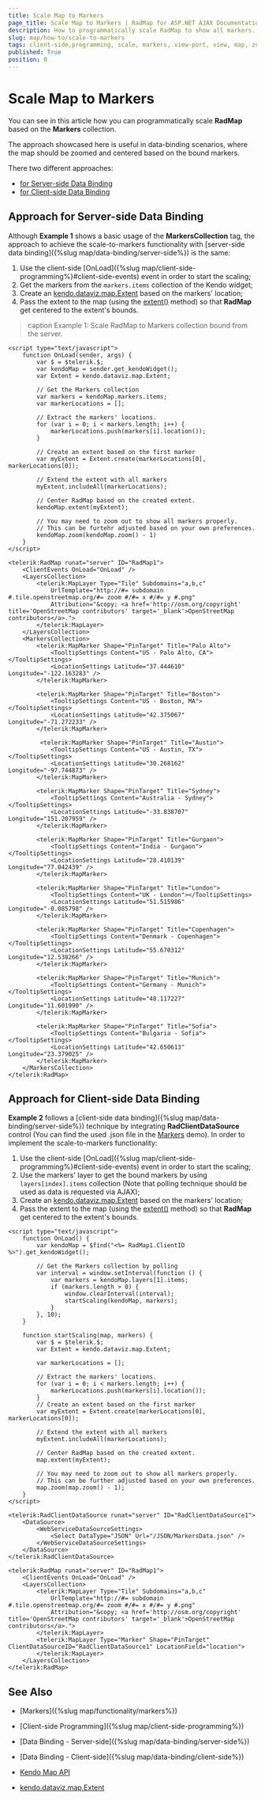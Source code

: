 ```yaml
---
title: Scale Map to Markers
page_title: Scale Map to Markers | RadMap for ASP.NET AJAX Documentation
description: How to programmatically scale RadMap to show all markers.
slug: map/how-to/scale-to-markers
tags: client-side,programming, scale, markers, view-port, view, map, zoom
published: True
position: 0
---
```



# Scale Map to Markers

You can see in this article how you can programmatically scale **RadMap** based on the **Markers** collection.

The approach showcased here is useful in data-binding scenarios, where the map should be zoomed and centered based on the bound markers. 

There two different approaches:
* [for Server-side Data Binding](#approach-for-server-side-data-binding)
* [for Client-side Data Binding](#approach-for-client-side-data-binding)


## Approach for Server-side Data Binding

Although **Example 1** shows a basic usage of the **MarkersCollection** tag, the approach to achieve the scale-to-markers functionality with [server-side data binding]({%slug map/data-binding/server-side%}) is the same:

1. Use the client-side [OnLoad]({%slug map/client-side-programming%}#client-side-events) event in order to start the scaling;
1. Get the markers from the `markers.items` collection of the Kendo widget;
1. Create an [kendo.dataviz.map.Extent](http://docs.telerik.com/kendo-ui/api/javascript/dataviz/map/extent) based on the markers' location;
1. Pass the extent to the map (using the [extent()](http://docs.telerik.com/KENDO-UI/api/javascript/dataviz/ui/map#methods-extent) method) so that **RadMap** get centered to the extent's bounds. 

>caption Example 1: Scale RadMap to Markers collection bound from the server.

````ASP.NET
<script type="text/javascript">
	function OnLoad(sender, args) {
		var $ = $telerik.$;
		var kendoMap = sender.get_kendoWidget();
		var Extent = kendo.dataviz.map.Extent;
		
		// Get the Markers collection
		var markers = kendoMap.markers.items;
		var markerLocations = [];

		// Extract the markers' locations.
		for (var i = 0; i < markers.length; i++) {
			markerLocations.push(markers[i].location());
		}

		// Create an extent based on the first marker
		var myExtent = Extent.create(markerLocations[0], markerLocations[0]);

		// Extend the extent with all markers
		myExtent.includeAll(markerLocations);

		// Center RadMap based on the created extent.
		kendoMap.extent(myExtent);

		// You may need to zoom out to show all markers properly. 
		// This can be furtehr adjusted based on your own preferences.
		kendoMap.zoom(kendoMap.zoom() - 1)
	}
</script>

<telerik:RadMap runat="server" ID="RadMap1">
	<ClientEvents OnLoad="OnLoad" />
	<LayersCollection>
		<telerik:MapLayer Type="Tile" Subdomains="a,b,c"
			UrlTemplate="http://#= subdomain #.tile.openstreetmap.org/#= zoom #/#= x #/#= y #.png"
			Attribution="&copy; <a href='http://osm.org/copyright' title='OpenStreetMap contributors' target='_blank'>OpenStreetMap contributors</a>.">
		</telerik:MapLayer>
	</LayersCollection>
	<MarkersCollection>
		<telerik:MapMarker Shape="PinTarget" Title="Palo Alto">
			<TooltipSettings Content="US - Palo Alto, CA"></TooltipSettings>
			<LocationSettings Latitude="37.444610" Longitude="-122.163283" />
		</telerik:MapMarker>

		<telerik:MapMarker Shape="PinTarget" Title="Boston">
			<TooltipSettings Content="US - Boston, MA"></TooltipSettings>
			<LocationSettings Latitude="42.375067" Longitude="-71.272233" />
		</telerik:MapMarker>

		 <telerik:MapMarker Shape="PinTarget" Title="Austin">
			<TooltipSettings Content="US - Austin, TX"></TooltipSettings>
			<LocationSettings Latitude="30.268162" Longitude="-97.744873" />
		</telerik:MapMarker>

		<telerik:MapMarker Shape="PinTarget" Title="Sydney">
			<TooltipSettings Content="Australia - Sydney"></TooltipSettings>
			<LocationSettings Latitude="-33.838707" Longitude="151.207959" />
		</telerik:MapMarker>

		<telerik:MapMarker Shape="PinTarget" Title="Gurgaon">
			<TooltipSettings Content="India - Gurgaon"></TooltipSettings>
			<LocationSettings Latitude="28.410139" Longitude="77.042439" />
		</telerik:MapMarker>

		<telerik:MapMarker Shape="PinTarget" Title="London">
			<TooltipSettings Content="UK - London"></TooltipSettings>
			<LocationSettings Latitude="51.515986" Longitude="-0.085798" />
		</telerik:MapMarker>

		<telerik:MapMarker Shape="PinTarget" Title="Copenhagen">
			<TooltipSettings Content="Denmark - Copenhagen"></TooltipSettings>
			<LocationSettings Latitude="55.670312" Longitude="12.538266" />
		</telerik:MapMarker>

		<telerik:MapMarker Shape="PinTarget" Title="Munich">
			<TooltipSettings Content="Germany - Munich"></TooltipSettings>
			<LocationSettings Latitude="48.117227" Longitude="11.601990" />
		</telerik:MapMarker>

		<telerik:MapMarker Shape="PinTarget" Title="Sofia">
			<TooltipSettings Content="Bulgaria - Sofia"></TooltipSettings>
			<LocationSettings Latitude="42.650613" Longitude="23.379025" />
		</telerik:MapMarker>
	</MarkersCollection>
</telerik:RadMap>
````

## Approach for Client-side Data Binding

**Example 2** follows a [client-side data binding]({%slug map/data-binding/server-side%}) technique by integrating **RadClientDataSource** control (You can find the used .json file in the [Markers](http://demos.telerik.com/aspnet-ajax/map/examples/functionality/markers/defaultcs.aspx) demo). In order to implement the scale-to-markers functionality:

1. Use the client-side [OnLoad]({%slug map/client-side-programming%}#client-side-events) event in order to start the scaling;
1. Use the markers' layer to get the bound markers by using `layers[index].items` collection (Note that polling technique should be used as data is requested via AJAX);
1. Create an [kendo.dataviz.map.Extent](http://docs.telerik.com/kendo-ui/api/javascript/dataviz/map/extent) based on the markers' location;
1. Pass the extent to the map (using the [extent()](http://docs.telerik.com/KENDO-UI/api/javascript/dataviz/ui/map#methods-extent) method) so that **RadMap** get centered to the extent's bounds. 

````ASP.NET 
<script type="text/javascript">
    function OnLoad() {
        var kendoMap = $find("<%= RadMap1.ClientID %>").get_kendoWidget();

        // Get the Markers collection by polling
        var interval = window.setInterval(function () {
            var markers = kendoMap.layers[1].items;
            if (markers.length > 0) {
                window.clearInterval(interval);
                startScaling(kendoMap, markers);
            }
        }, 10);
    }

    function startScaling(map, markers) {
        var $ = $telerik.$;
        var Extent = kendo.dataviz.map.Extent;

        var markerLocations = [];
        
        // Extract the markers' locations.
        for (var i = 0; i < markers.length; i++) {
            markerLocations.push(markers[i].location());
        }
        // Create an extent based on the first marker
        var myExtent = Extent.create(markerLocations[0], markerLocations[0]);

        // Extend the extent with all markers
        myExtent.includeAll(markerLocations);

        // Center RadMap based on the created extent.
        map.extent(myExtent);

        // You may need to zoom out to show all markers properly. 
        // This can be further adjusted based on your own preferences.
        map.zoom(map.zoom() - 1);
    }
</script>

<telerik:RadClientDataSource runat="server" ID="RadClientDataSource1">
    <DataSource>
        <WebServiceDataSourceSettings>
            <Select DataType="JSON" Url="/JSON/MarkersData.json" />
        </WebServiceDataSourceSettings>
    </DataSource>
</telerik:RadClientDataSource>

<telerik:RadMap runat="server" ID="RadMap1">
    <ClientEvents OnLoad="OnLoad" />
    <LayersCollection>
        <telerik:MapLayer Type="Tile" Subdomains="a,b,c"
            UrlTemplate="http://#= subdomain #.tile.openstreetmap.org/#= zoom #/#= x #/#= y #.png"
            Attribution="&copy; <a href='http://osm.org/copyright' title='OpenStreetMap contributors' target='_blank'>OpenStreetMap contributors</a>.">
        </telerik:MapLayer>
        <telerik:MapLayer Type="Marker" Shape="PinTarget" ClientDataSourceID="RadClientDataSource1" LocationField="location">
        </telerik:MapLayer>
    </LayersCollection>
</telerik:RadMap>
````

## See Also

 * [Markers]({%slug map/functionality/markers%})

 * [Client-side Programming]({%slug map/client-side-programming%})

 * [Data Binding - Server-side]({%slug map/data-binding/server-side%})

 * [Data Binding - Client-side]({%slug map/data-binding/client-side%})

 * [Kendo Map API](http://docs.telerik.com/KENDO-UI/api/javascript/dataviz/ui/map)

 * [kendo.dataviz.map.Extent](http://docs.telerik.com/kendo-ui/api/javascript/dataviz/map/extent)
